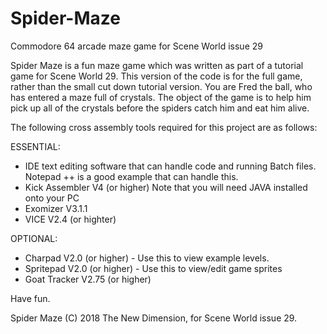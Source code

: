 # Spider-Maze
Commodore 64 arcade maze game for Scene World issue 29

Spider Maze is a fun maze game which was written as part of a tutorial game for Scene World 29. This version of the code is for the full game, rather than the small cut down tutorial version. You are Fred the ball, who has entered a maze full of crystals. The object of the game is to help him pick up all of the crystals before the spiders catch him and eat him alive. 

The following cross assembly tools required for this project are as follows:

ESSENTIAL:
* IDE text editing software that can handle code and running Batch files. Notepad ++ is a good example that can handle this.
* Kick Assembler V4 (or higher) Note that you will need JAVA installed onto your PC
* Exomizer V3.1.1
* VICE V2.4 (or highter)

OPTIONAL:
* Charpad V2.0 (or higher) - Use this to view example levels.
* Spritepad V2.0 (or higher) - Use this to view/edit game sprites
* Goat Tracker V2.75 (or higher)

Have fun.

Spider Maze (C) 2018 The New Dimension, for Scene World issue 29. 
